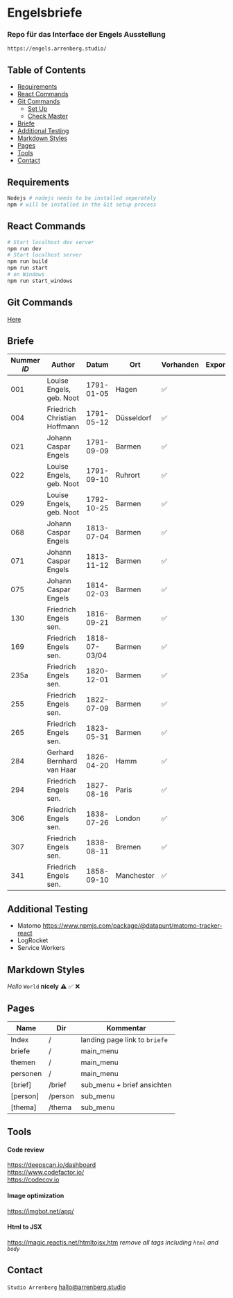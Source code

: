 # Engelsbriefe

### Repo für das Interface der Engels Ausstellung
`https://engels.arrenberg.studio/`


## Table of Contents
* [Requirements](#requirements)
* [React Commands](#react-commands)
* [Git Commands](#git-commands) 
    * [Set Up](#set-up)
    * [Check Master](#check-master)
* [Briefe](#briefe)
* [Additional Testing](#additional-testing)
* [Markdown Styles](#markdown-styles)
* [Pages](#pages)
* [Tools](#tools)
* [Contact](#contact)

## Requirements
```bash
Nodejs # nodejs needs to be installed seperately 
npm # will be installed in the Git setup process
```

## React Commands
```bash
# Start localhost dev server
npm run dev
# Start localhost server
npm run build
npm run start
# on Windows
npm run start_windows
```

## Git Commands

[Here](https://github.com/j0hannr/engels-briefe/blob/master/Git-Commands.md)


## Briefe

Nummer *ID* | Author | Datum | Ort | Vorhanden | Exportiert | Fertig | Audio | Kommentar 
--- | --- | --- | --- | --- | --- | --- | --- | --- 
001 | Louise Engels, geb. Noot | 1791-01-05 | Hagen | :white_check_mark: | | | | falsche audio datei |
004 | Friedrich Christian Hoffmann | 1791-05-12 | Düsseldorf | :white_check_mark: |
021 | Johann Caspar Engels | 1791-09-09| Barmen | :white_check_mark: |
022 | Louise Engels, geb. Noot | 1791-09-10 | Ruhrort | :white_check_mark: |
029 | Louise Engels, geb. Noot | 1792-10-25 | Barmen | :white_check_mark:|
068 | Johann Caspar Engels | 1813-07-04 | Barmen | :white_check_mark:|
071 | Johann Caspar Engels | 1813-11-12 | Barmen | :white_check_mark: |
075 | Johann Caspar Engels | 1814-02-03 | Barmen | :white_check_mark: |
130 | Friedrich Engels sen. | 1816-09-21 | Barmen | :white_check_mark: |
169 | Friedrich Engels sen. | 1818-07-03/04 | Barmen | :white_check_mark: |
235a | Friedrich Engels sen. | 1820-12-01 | Barmen | :white_check_mark: | | | | Schlechte Scan Qualität!
255 | Friedrich Engels sen. | 1822-07-09 | Barmen | :white_check_mark: |
265 | Friedrich Engels sen. | 1823-05-31 | Barmen | :white_check_mark: |
284 | Gerhard Bernhard van Haar | 1826-04-20 | Hamm | :white_check_mark: |
294 | Friedrich Engels sen. | 1827-08-16 | Paris | :white_check_mark: |
306 | Friedrich Engels sen. | 1838-07-26 | London | :white_check_mark: |
307 | Friedrich Engels sen. | 1838-08-11 | Bremen | :white_check_mark: | | | | Fehlerhafte Benennung?
341 | Friedrich Engels sen. | 1858-09-10 | Manchester | :white_check_mark: | | | | Schlechte Scan Qualität!

## Additional Testing

* Matomo https://www.npmjs.com/package/@datapunt/matomo-tracker-react
* LogRocket
* Service Workers

## Markdown Styles

*Hello* `World` **nicely**
:warning:   :white_check_mark:  :x:

## Pages

Name | Dir | Kommentar 
--- | --- | --- 
Index | / | landing page link to `briefe`
briefe | / | main_menu
themen | / | main_menu
personen | / | main_menu
[brief] | /brief | sub_menu + brief ansichten
[person] | /person | sub_menu
[thema] | /thema | sub_menu

## Tools

#### Code review
https://deepscan.io/dashboard <br>
https://www.codefactor.io/ <br>
https://codecov.io
#### Image optimization 
https://imgbot.net/app/
#### Html to JSX
https://magic.reactjs.net/htmltojsx.htm 
*remove all tags including `html` and `body`*

## Contact

`Studio Arrenberg`
hallo@arrenberg.studio